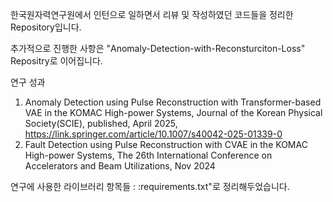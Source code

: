 한국원자력연구원에서 인턴으로 일하면서 리뷰 및 작성하였던 코드들을 정리한 Repository입니다.

추가적으로 진행한 사항은 "Anomaly-Detection-with-Reconsturciton-Loss" Repositry로 이어집니다.

연구 성과
1. Anomaly Detection using Pulse Reconstruction with Transformer-based VAE in the KOMAC High-power Systems, Journal of the Korean Physical Society(SCIE), published, April 2025, https://link.springer.com/article/10.1007/s40042-025-01339-0
2. Fault Detection using Pulse Reconstruction with CVAE in the KOMAC High-power Systems, The 26th International Conference on Accelerators and Beam Utilizations, Nov 2024

연구에 사용한 라이브러리 항목들 : :requirements.txt"로 정리해두었습니다.
